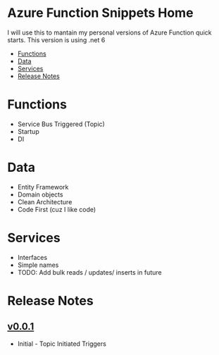 # Azure Function Snippets Home

I will use this to mantain my personal versions of Azure Function quick starts. This version is using .net 6

* [Functions](#Functions)
* [Data](#data)
* [Services](#services)
* [Release Notes](#release-notes)

# Functions

* Service Bus Triggered (Topic)
* Startup
* DI


# Data

* Entity Framework
* Domain objects
* Clean Architecture
* Code First (cuz I like code)

# Services

* Interfaces
* Simple names
*  TODO: Add bulk reads / updates/ inserts in future



# Release Notes

## [v0.0.1](https://github.com/jed-stewart/Functions/releases/tag/v0.0.1)

* Initial - Topic Initiated Triggers

